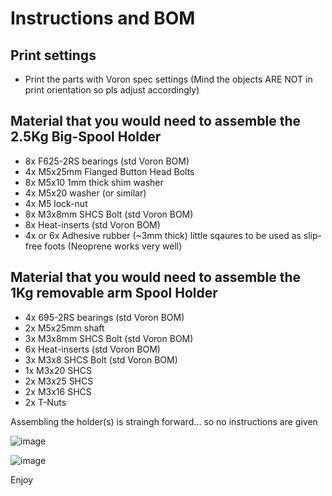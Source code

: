 # Instructions and BOM #

## Print settings
* Print the parts with Voron spec settings
(Mind the objects ARE NOT in print orientation so pls adjust accordingly)

## Material that you would need to assemble the 2.5Kg Big-Spool Holder
* 8x F625-2RS bearings  (std Voron BOM)  
* 4x M5x25mm Flanged Button Head Bolts
* 8x M5x10 1mm thick shim washer
* 4x M5x20 washer (or similar)
* 4x M5 lock-nut
* 8x M3x8mm SHCS Bolt   (std Voron BOM)
* 8x Heat-inserts       (std Voron BOM)
* 4x or 6x Adhesive rubber (~3mm thick) little sqaures to be used as slip-free foots (Neoprene works very well) 

## Material that you would need to assemble the 1Kg removable arm Spool Holder
* 4x 695-2RS bearings  (std Voron BOM)  
* 2x M5x25mm shaft
* 3x M3x8mm SHCS Bolt   (std Voron BOM)
* 6x Heat-inserts       (std Voron BOM)
* 3x M3x8 SHCS Bolt     (std Voron BOM)
* 1x M3x20 SHCS
* 2x M3x25 SHCS
* 2x M3x16 SHCS
* 2x T-Nuts

Assembling the holder(s) is straingh forward... so no instructions are given

![image](https://user-images.githubusercontent.com/76037248/166681257-830705b5-f56c-4e89-95a4-2c167486aa30.png)

![image](https://user-images.githubusercontent.com/76037248/166678871-38143e3f-4faa-4e87-83ac-a5ef97068a50.png)

Enjoy
